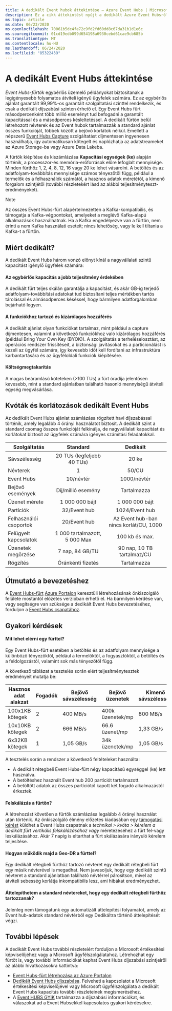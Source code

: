 ```yaml
---
title: A dedikált Event hubok áttekintése – Azure Event Hubs | Microsoft Docs
description: Ez a cikk áttekintést nyújt a dedikált Azure Event Hubsről, amely az Event hub egybérlős üzembe helyezését kínálja.
ms.topic: article
ms.date: 06/23/2020
ms.openlocfilehash: 70061b5dc4fe72c9fd2fd60dd8c67da31b1d1e6c
ms.sourcegitcommit: 01cd19edb099d654198a6930cebd61cae9cb685b
ms.translationtype: MT
ms.contentlocale: hu-HU
ms.lasthandoff: 06/24/2020
ms.locfileid: "85322439"
---
```

# <a name="overview-of-event-hubs-dedicated"></a>A dedikált Event Hubs áttekintése

*Event Hubs-fürtök* egybérlős üzemelő példányokat biztosítanak a legigényesebb folyamatos átviteli igényű ügyfelek számára. Ez az egybérlős ajánlat garantált 99,99%-os garantált szolgáltatási szinttel rendelkezik, és csak a dedikált díjszabási szinten érhető el. Egy Event Hubs fürt másodpercenként több millió eseményt tud befogadni a garantált kapacitással és a másodperces késleltetéssel. A dedikált fürtön belül létrehozott névterek és az Event hubok tartalmazzák a standard ajánlat összes funkcióját, többek között a bejövő korlátok nélkül. Emellett a népszerű [Event Hubs Capture](event-hubs-capture-overview.md) szolgáltatást díjmentesen ingyenesen használhatja, így automatikusan kötegelt és naplózhatja az adatstreameket az Azure Storage-ba vagy Azure Data Lakeba. 

A fürtök kiépítése és kiszámlázása **Kapacitási egységek (ke)** alapján történik, a processzor-és memória-erőforrások előre lefoglalt mennyisége. Minden fürthöz 1, 2, 4, 8, 12, 16 vagy 20 ke lehet vásárolni. A betöltés és az adatfolyam-továbbítás mennyisége számos tényezőtől függ, például a termelők és a felhasználók számától, a hasznos adatok méretétől, a kimenő forgalom szintjétől (további részletekért lásd az alábbi teljesítményteszt-eredményeket). 

> [!NOTE]
> Az összes Event Hubs-fürt alapértelmezetten a Kafka-kompatibilis, és támogatja a Kafka-végpontokat, amelyeket a meglévő Kafka-alapú alkalmazások használhatnak. Ha a Kafka engedélyezve van a fürtön, nem érinti a nem Kafka használati eseteit; nincs lehetőség, vagy le kell tiltania a Kafka-t a fürtön.

## <a name="why-dedicated"></a>Miért dedikált?

A dedikált Event Hubs három vonzó előnyt kínál a nagyvállalati szintű kapacitást igénylő ügyfelek számára:

#### <a name="single-tenancy-guarantees-capacity-for-better-performance"></a>Az egybérlős kapacitás a jobb teljesítmény érdekében

A dedikált fürt teljes skálán garantálja a kapacitást, és akár GB-ig terjedő adatfolyam-továbbítási adatokat tud biztosítani teljes mértékben tartós tárolással és almásodperces késéssel, hogy bármilyen adatforgalomban bejárható legyen. 

#### <a name="inclusive-and-exclusive-access-to-features"></a>A funkciókhoz tartozó és kizárólagos hozzáférés 
A dedikált ajánlat olyan funkciókat tartalmaz, mint például a capture díjmentesen, valamint a következő funkciókhoz való kizárólagos hozzáférés (például Bring Your Own Key (BYOK)). A szolgáltatás a terheléselosztást, az operációs rendszer frissítéseit, a biztonsági javításokat és a particionálást is kezeli az ügyfél számára, így kevesebb időt kell fordítani az infrastruktúra karbantartására és az ügyféloldali funkciók kiépítésére.  

#### <a name="cost-savings"></a>Költségmegtakarítás
A magas beáramlású köteteken (>100 TUs) a fürt óradíja jelentősen kevesebb, mint a standard ajánlatban található hasonló mennyiségű átviteli egység megvásárlása.


## <a name="event-hubs-dedicated-quotas-and-limits"></a>Kvóták és korlátozások dedikált Event Hubs

Az dedikált Event Hubs ajánlat számlázása rögzített havi díjszabással történik, amely legalább 4 órányi használatot biztosít. A dedikált szint a standard csomag összes funkcióját felkínálja, de nagyvállalati kapacitást és korlátokat biztosít az ügyfelek számára igényes számítási feladatokkal. 

| Szolgáltatás | Standard | Dedikált |
| --- |:---:|:---:|
| Sávszélesség | 20 TUs (legfeljebb 40 TUs) | 20 ke |
| Névterek |  1 | 50/CU |
| Event Hubs |  10/névtér | 1000/névtér |
| Bejövő események | Díj/millió esemény | Tartalmazza |
| Üzenet mérete | 1 000 000 bájt | 1 000 000 bájt |
| Partíciók | 32/Event hub | 1024/Event hub |
| Felhasználói csoportok | 20/Event hub | Az Event hub-ban nincs korlát/CU, 1000 |
| Felügyelt kapcsolatok | 1 000 tartalmazott, 5 000 Max | 100 kb és max. |
| Üzenetek megőrzése | 7 nap, 84 GB/TU | 90 nap, 10 TB tartalmaz/CU |
| Rögzítés | Óránkénti fizetés | Tartalmazza |

## <a name="how-to-onboard"></a>Útmutató a bevezetéshez

A [Event Hubs-fürt](event-hubs-dedicated-cluster-create-portal.md) [Azure Portalon](https://aka.ms/eventhubsclusterquickstart) keresztüli létrehozásának önkiszolgáló felülete mostantól előzetes verzióban érhető el. Ha bármilyen kérdése van, vagy segítségre van szüksége a dedikált Event Hubs bevezetéséhez, forduljon a [Event Hubs csapatához](mailto:askeventhubs@microsoft.com).

## <a name="faqs"></a>Gyakori kérdések

#### <a name="what-can-i-achieve-with-a-cluster"></a>Mit lehet elérni egy fürttel?

Egy Event Hubs-fürt esetében a betöltés és az adatfolyam mennyisége a különböző tényezőktől, például a termelőktől, a fogyasztóktól, a betöltés és a feldolgozástól, valamint sok más tényezőtől függ. 

A következő táblázat a tesztelés során elért teljesítménytesztek eredményeit mutatja be:

| Hasznos adat alakzat | Fogadók | Bejövő sávszélesség| Bejövő üzenetek | Kimenő sávszélesség | Kimenő üzenetek | Teljes TUs | TUs/CU |
| ------------- | --------- | ---------------- | ------------------ | ----------------- | ------------------- | --------- | ---------- |
| 100x1KB kötegek | 2 | 400 MB/s | 400k üzenetek/mp | 800 MB/s | 800k üzenetek/mp | 400 TUs | 100 TUs | 
| 10x10KB kötegek | 2 | 666 MB/s | 66.6 üzenet/mp | 1,33 GB/s | 133k üzenetek/mp | 666 TUs | 166 TUs |
| 6x32KB kötegek | 1 | 1,05 GB/s | 34k üzenetek/mp | 1,05 GB/s | 34k üzenetek/mp | 1000 TUs | 250 TUs |

A tesztelés során a rendszer a következő feltételeket használta:

- A dedikált rétegbeli Event Hubs-fürt négy kapacitású egységgel (ke) lett használva. 
- A betöltéshez használt Event hub 200 partíciót tartalmazott. 
- A betöltött adatok az összes partíciótól kapott két fogadó alkalmazástól érkeztek.

#### <a name="can-i-scale-updown-my-cluster"></a>Felskálázás a fürtön?

A létrehozást követően a fürtök számlázása legalább 4 órányi használat után történik. Az önkiszolgáló élmény előzetes kiadásában egy [támogatási kérést](https://ms.portal.azure.com/#create/Microsoft.Support) küldhet a Event Hubs csapatnak a *technikai > kvóta > kérelem a dedikált fürt vertikális felskálázásához vagy* méretezéséhez a fürt fel-vagy leskálázásához. Akár 7 napig is eltarthat a fürt skálázására irányuló kérelem teljesítése. 

#### <a name="how-will-geo-dr-work-with-my-cluster"></a>Hogyan működik majd a Geo-DR a fürttel?

Egy dedikált rétegbeli fürthöz tartozó névteret egy dedikált rétegbeli fürt egy másik névterével is megadhat. Nem javasoljuk, hogy egy dedikált szintű névteret a standard ajánlatban található névtérrel párosítson, mivel az átviteli sebesség korlátja inkompatibilis lesz, ami hibákat eredményezhet. 

#### <a name="can-i-migrate-my-standard-namespaces-to-belong-to-a-dedicated-tier-cluster"></a>Áttelepíthetem a standard névtereket, hogy egy dedikált rétegbeli fürthöz tartozzanak?
Jelenleg nem támogatunk egy automatizált áttelepítési folyamatot, amely az Event hub-adatok standard névtérből egy Dedikáltra történő áttelepítését végzi. 

## <a name="next-steps"></a>További lépések

A dedikált Event Hubs további részleteiért forduljon a Microsoft értékesítési képviselőjéhez vagy a Microsoft ügyfélszolgálatahoz. Létrehozhat egy fürtöt is, vagy további információkat kaphat Event Hubs díjszabási szintjeiről az alábbi hivatkozásokra kattintva:

- [Event Hubs-fürt létrehozása az Azure Portalon](https://aka.ms/eventhubsclusterquickstart) 
- [Dedikált Event Hubs díjszabása](https://azure.microsoft.com/pricing/details/event-hubs/). Felveheti a kapcsolatot a Microsoft értékesítési képviselőjével vagy Microsoft ügyfélszolgálata a dedikált Event Hubs kapacitás további részleteinek megismeréséhez.
- A [Event HUBS GYIK](event-hubs-faq.md) tartalmazza a díjszabási információkat, és válaszokat ad a Event Hubsekkel kapcsolatos gyakori kérdésekre.
